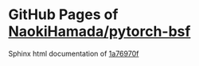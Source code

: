 GitHub Pages of [NaokiHamada/pytorch-bsf](https://github.com/NaokiHamada/pytorch-bsf.git)
===
Sphinx html documentation of [1a76970f](https://github.com/NaokiHamada/pytorch-bsf/tree/1a76970f5184eb4f234a2b375914c1e33e0538e9)

